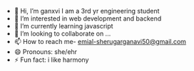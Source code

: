 - 👋 Hi, I’m ganxvi I am a 3rd yr engineering student
- 👀 I’m interested in web development and backend
- 🌱 I’m currently learning javascript
- 💞️ I’m looking to collaborate on ...
- 📫 How to reach me- emial-sherugarganavi50@gmail.com 
- 😄 Pronouns: she/ehr
- ⚡ Fun fact: i like harmony

<!---
ganxvi/ganxvi is a ✨ special ✨ repository because its `README.md` (this file) appears on your GitHub profile.
You can click the Preview link to take a look at your changes.
--->
